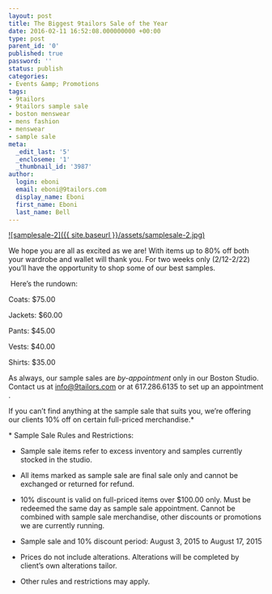 ```yaml
---
layout: post
title: The Biggest 9tailors Sale of the Year
date: 2016-02-11 16:52:08.000000000 +00:00
type: post
parent_id: '0'
published: true
password: ''
status: publish
categories:
- Events &amp; Promotions
tags:
- 9tailors
- 9tailors sample sale
- boston menswear
- mens fashion
- menswear
- sample sale
meta:
  _edit_last: '5'
  _encloseme: '1'
  _thumbnail_id: '3987'
author:
  login: eboni
  email: eboni@9tailors.com
  display_name: Eboni
  first_name: Eboni
  last_name: Bell
---
```

[![samplesale-2]({{ site.baseurl }}/assets/samplesale-2.jpg)](http://blog.9tailors.com/uploads/samplesale-2.jpg)

We hope you are all as excited as we are! With items up to 80% off both your wardrobe and wallet will thank you. For two weeks only (2/12-2/22) you’ll have the opportunity to shop some of our best samples.

 Here’s the rundown:

Coats: $75.00

Jackets: $60.00

Pants: $45.00

Vests: $40.00

Shirts: $35.00

As always, our sample sales are _by-appointment_ only in our Boston Studio. Contact us at [info@9tailors.com](mailto:info@9tailors.com) or at 617.286.6135 to set up an appointment .

If you can’t find anything at the sample sale that suits you, we’re offering our clients 10% off on certain full-priced merchandise.*

\* Sample Sale Rules and Restrictions:

*   Sample sale items refer to excess inventory and samples currently stocked in the studio.

*   All items marked as sample sale are final sale only and cannot be exchanged or returned for refund.

*   10% discount is valid on full-priced items over $100.00 only. Must be redeemed the same day as sample sale appointment. Cannot be combined with sample sale merchandise, other discounts or promotions we are currently running.

*   Sample sale and 10% discount period: August 3, 2015 to August 17, 2015

*   Prices do not include alterations. Alterations will be completed by client’s own alterations tailor.
*   Other rules and restrictions may apply.